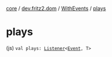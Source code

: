 [core](../../index.md) / [dev.fritz2.dom](../index.md) / [WithEvents](index.md) / [plays](./plays.md)

# plays

(js) `val plays: `[`Listener`](../-listener/index.md)`<`[`Event`](https://kotlinlang.org/api/latest/jvm/stdlib/org.w3c.dom.events/-event/index.html)`, T>`
